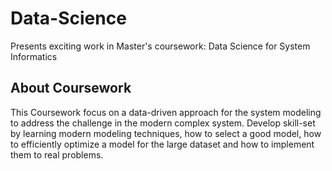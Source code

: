 # Data-Science
Presents exciting work in Master's coursework: Data Science for System Informatics 

## About Coursework
This Coursework focus on a data-driven approach for the system modeling to address the
challenge in the modern complex system. Develop skill-set by learning modern modeling techniques, how to select a good
model, how to efficiently optimize a model for the large dataset and how to implement them to real problems.


